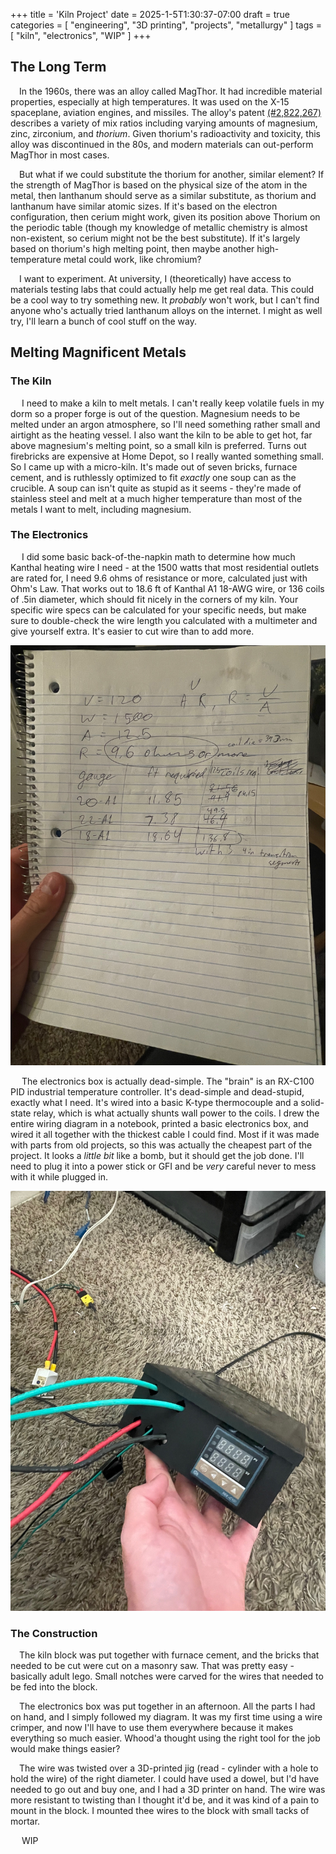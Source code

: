 +++
title = 'Kiln Project'
date = 2025-1-5T1:30:37-07:00
draft = true
categories = [
    "engineering",
    "3D printing",
    "projects",
    "metallurgy"
]
tags = [
    "kiln",
    "electronics",
    "WIP"
]
+++


## The Long Term

&emsp;In the 1960s, there was an alloy called MagThor. It had incredible material properties, especially at high temperatures. It was used on the X-15 spaceplane, aviation engines, and missiles. The alloy's patent [(#2,822,267)](https://patentimages.storage.googleapis.com/39/2e/6b/8ddb6a765a5571/US2822267.pdf) describes a variety of mix ratios including varying amounts of magnesium, zinc, zirconium, and *thorium*. Given thorium's radioactivity and toxicity, this alloy was discontinued in the 80s, and modern materials can out-perform MagThor in most cases.

&emsp;But what if we could substitute the thorium for another, similar element? If the strength of MagThor is based on the physical size of the atom in the metal, then lanthanum should serve as a similar substitute, as thorium and lanthanum have similar atomic sizes. If it's based on the electron configuration, then cerium might work, given its position above Thorium on the periodic table (though my knowledge of metallic chemistry is almost non-existent, so cerium might not be the best substitute). If it's largely based on thorium's high melting point, then maybe another high-temperature metal could work, like chromium?

&emsp;I want to experiment. At university, I (theoretically) have access to materials testing labs that could actually help me get real data. This could be a cool way to try something new. It *probably* won't work, but I can't find anyone who's actually tried lanthanum alloys on the internet. I might as well try, I'll learn a bunch of cool stuff on the way.

## Melting Magnificent Metals

### The Kiln 

&emsp; I need to make a kiln to melt metals. I can't really keep volatile fuels in my dorm so a proper forge is out of the question. Magnesium needs to be melted under an argon atmosphere, so I'll need something rather small and airtight as the heating vessel. I also want the kiln to be able to get hot, far above magnesium's melting point, so a small kiln is preferred. Turns out firebricks are expensive at Home Depot, so I really wanted something small.
So I came up with a micro-kiln. It's made out of seven bricks, furnace cement, and is ruthlessly optimized to fit *exactly* one soup can as the crucible. A soup can isn't quite as stupid as it seems - they're made of stainless steel and melt at a much higher temperature than most of the metals I want to melt, including magnesium.

### The Electronics 

&emsp; I did some basic back-of-the-napkin math to determine how much Kanthal heating wire I need - at the 1500 watts that most residential outlets are rated for, I need 9.6 ohms of resistance or more, calculated just with Ohm's Law. That works out to 18.6 ft of Kanthal A1 18-AWG wire, or 136 coils of .5in diameter, which should fit nicely in the corners of my kiln. Your specific wire specs can be calculated for your specific needs, but make sure to double-check the wire length you calculated with a multimeter and give yourself extra. It's easier to cut wire than to add more. 

![Messy calculations](calculations.jpg)

&emsp; The electronics box is actually dead-simple. The "brain" is an RX-C100 PID industrial temperature controller. It's dead-simple and dead-stupid, exactly what I need. It's wired into a basic K-type thermocouple and a solid-state relay, which is what actually shunts wall power to the coils. I drew the entire wiring diagram in a notebook, printed a basic electronics box, and wired it all together with the thickest cable I could find. Most if it was made with parts from old projects, so this was actually the cheapest part of the project. It looks a *little bit* like a bomb, but it should get the job done. I'll need to plug it into a power stick or GFI and be *very* careful never to mess with it while plugged in. 

![Messy kiln box](kilnBox.jpg)

### The Construction 

&emsp;The kiln block was put together with furnace cement, and the bricks that needed to be cut were cut on a masonry saw. That was pretty easy - basically adult lego. Small notches were carved for the wires that needed to be fed into the block.

&emsp;The electronics box was put together in an afternoon. All the parts I had on hand, and I simply followed my diagram. It was my first time using a wire crimper, and now I'll have to use them everywhere because it makes everything so much easier. Whood'a thought using the right tool for the job would make things easier?

&emsp;The wire was twisted over a 3D-printed jig (read - cylinder with a hole to hold the wire) of the right diameter. I could have used a dowel, but I'd have needed to go out and buy one, and I had a 3D printer on hand. The wire was more resistant to twisting than I thought it'd be, and it was kind of a pain to mount in the block. I mounted thee wires to the block with small tacks of mortar.

&emsp; WIP